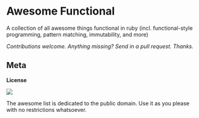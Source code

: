 # Awesome Functional

A collection of all awesome things functional in ruby (incl. functional-style programming, pattern matching, immutability, and more)

_Contributions welcome. Anything missing? Send in a pull request. Thanks._






## Meta

**License**

![](https://publicdomainworks.github.io/buttons/zero88x31.png)

The awesome list is dedicated to the public domain. Use it as you please with no restrictions whatsoever.
